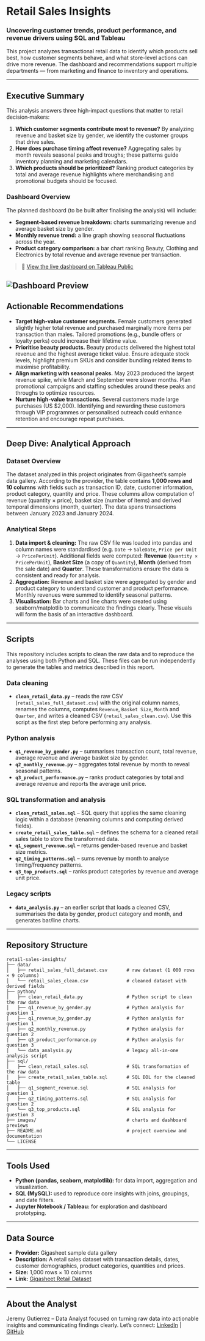 # Retail Sales Insights

### Uncovering customer trends, product performance, and revenue drivers using SQL and Tableau

This project analyzes transactional retail data to identify which products sell best, how customer segments behave, and what store-level actions can drive more revenue. The dashboard and recommendations support multiple departments — from marketing and finance to inventory and operations.

---

## Executive Summary

This analysis answers three high‑impact questions that matter to retail decision‑makers:

1. **Which customer segments contribute most to revenue?** By analyzing revenue and basket size by gender, we identify the customer groups that drive sales.
2. **How does purchase timing affect revenue?** Aggregating sales by month reveals seasonal peaks and troughs; these patterns guide inventory planning and marketing calendars.
3. **Which products should be prioritized?** Ranking product categories by total and average revenue highlights where merchandising and promotional budgets should be focused.

### Dashboard Overview

The planned dashboard (to be built after finalising the analysis) will include:

- **Segment‑based revenue breakdown:** charts summarizing revenue and average basket size by gender.
- **Monthly revenue trend:** a line graph showing seasonal fluctuations across the year.
- **Product category comparison:** a bar chart ranking Beauty, Clothing and Electronics by total revenue and average revenue per transaction.

> 🔗 [View the live dashboard on Tableau Public](https://public.tableau.com/views/RetailSalesInsights_17537521330210/RetailSalesInsights?:language=en-US&:sid=&:redirect=auth&:display_count=n&:origin=viz_share_link) 

![Dashboard Preview](images/dashboard_preview.png)
---

## Actionable Recommendations

- **Target high‑value customer segments.** Female customers generated slightly higher total revenue and purchased marginally more items per transaction than males. Tailored promotions (e.g., bundle offers or loyalty perks) could increase their lifetime value. 
- **Prioritise beauty products.** Beauty products delivered the highest total revenue and the highest average ticket value. Ensure adequate stock levels, highlight premium SKUs and consider bundling related items to maximise profitability. 
- **Align marketing with seasonal peaks.** May 2023 produced the largest revenue spike, while March and September were slower months. Plan promotional campaigns and staffing schedules around these peaks and throughs to optimize resources.
- **Nurture high‑value transactions.** Several customers made large purchases (US $2,000). Identifying and rewarding these customers through VIP programmes or personalised outreach could enhance retention and encourage repeat purchases.

---

## Deep Dive: Analytical Approach

### Dataset Overview

The dataset analyzed in this project originates from Gigasheet’s sample data gallery. According to the provider, the table contains **1,000 rows and 10 columns** with fields such as transaction ID, date, customer information, product category, quantity and price. These columns allow computation of revenue (quantity × price), basket size (number of items) and derived temporal dimensions (month, quarter). The data spans transactions between January 2023 and January 2024.

### Analytical Steps

1. **Data import & cleaning:** The raw CSV file was loaded into pandas and column names were standardised (e.g. `Date` → `SaleDate`, `Price per Unit` → `PricePerUnit`). Additional fields were computed: **Revenue** (`Quantity × PricePerUnit`), **Basket Size** (a copy of `Quantity`), **Month** (derived from the sale date) and **Quarter**. These transformations ensure the data is consistent and ready for analysis.
2. **Aggregation:** Revenue and basket size were aggregated by gender and product category to understand customer and product performance. Monthly revenues were summed to identify seasonal patterns.
3. **Visualisation:** Bar charts and line charts were created using seaborn/matplotlib to communicate the findings clearly. These visuals will form the basis of an interactive dashboard.

---

## Scripts

This repository includes scripts to clean the raw data and to reproduce the analyses using both Python and SQL. These files can be run independently to generate the tables and metrics described in this report.

### Data cleaning

- **`clean_retail_data.py`** – reads the raw CSV (`retail_sales_full_dataset.csv`) with the original column names, renames the columns, computes `Revenue`, `Basket Size`, `Month` and `Quarter`, and writes a cleaned CSV (`retail_sales_clean.csv`). Use this script as the first step before performing any analysis.

### Python analysis

- **`q1_revenue_by_gender.py`** – summarises transaction count, total revenue, average revenue and average basket size by gender.
- **`q2_monthly_revenue.py`** – aggregates total revenue by month to reveal seasonal patterns.
- **`q3_product_performance.py`** – ranks product categories by total and average revenue and reports the average unit price.

### SQL transformation and analysis

- **`clean_retail_sales.sql`** – SQL query that applies the same cleaning logic within a database (renaming columns and computing derived fields).
- **`create_retail_sales_table.sql`** – defines the schema for a cleaned retail sales table to store the transformed data.
- **`q1_segment_revenue.sql`** – returns gender‑based revenue and basket size metrics.
- **`q2_timing_patterns.sql`** – sums revenue by month to analyse timing/frequency patterns.
- **`q3_top_products.sql`** – ranks product categories by revenue and average unit price.

### Legacy scripts

- **`data_analysis.py`** – an earlier script that loads a cleaned CSV, summarises the data by gender, product category and month, and generates bar/line charts.

---

## Repository Structure

```
retail-sales-insights/
├── data/
│   ├── retail_sales_full_dataset.csv       # raw dataset (1 000 rows × 9 columns)
│   └── retail_sales_clean.csv              # cleaned dataset with derived fields
├── python/
│   ├── clean_retail_data.py                # Python script to clean the raw data
│   ├── q1_revenue_by_gender.py             # Python analysis for question 1
│   ├── q1_revenue_by_gender.py             # Python analysis for question 1
│   ├── q2_monthly_revenue.py               # Python analysis for question 2
│   ├── q3_product_performance.py           # Python analysis for question 3
│   └── data_analysis.py                    # legacy all‑in‑one analysis script
├── sql/
│   ├── clean_retail_sales.sql              # SQL transformation of the raw data
│   ├── create_retail_sales_table.sql       # SQL DDL for the cleaned table
│   ├── q1_segment_revenue.sql              # SQL analysis for question 1
│   ├── q2_timing_patterns.sql              # SQL analysis for question 2
│   └── q3_top_products.sql                 # SQL analysis for question 3
├── images/                                 # charts and dashboard previews
├── README.md                               # project overview and documentation
└── LICENSE
```

---

## Tools Used

- **Python (pandas, seaborn, matplotlib):** for data import, aggregation and visualization.
- **SQL (MySQL):** used to reproduce core insights with joins, groupings, and date filters.
- **Jupyter Notebook / Tableau:** for exploration and dashboard prototyping.

---

## Data Source

- **Provider:** Gigasheet sample data gallery
- **Description:** A retail sales dataset with transaction details, dates, customer demographics, product categories, quantities and prices.
- **Size:** 1,000 rows × 10 columns
- **Link:** [Gigasheet Retail Dataset](https://www.gigasheet.com/sample-data/retail-sales-dataset)

---

## About the Analyst

Jeremy Gutierrez – Data Analyst focused on turning raw data into actionable insights and communicating findings clearly. 
Let’s connect: [LinkedIn](https://www.linkedin.com/in/jeremy-gutierrez-4502391bb/) | [GitHub](https://github.com/JZambrana1612) 
